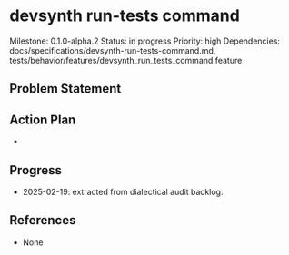 # devsynth run-tests command
Milestone: 0.1.0-alpha.2
Status: in progress
Priority: high
Dependencies: docs/specifications/devsynth-run-tests-command.md, tests/behavior/features/devsynth_run_tests_command.feature

## Problem Statement
<description>


## Action Plan
- <tasks>

## Progress
- 2025-02-19: extracted from dialectical audit backlog.

## References
- None
